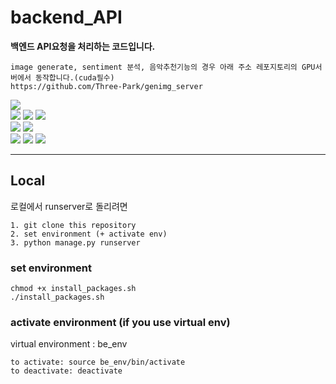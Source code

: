 # backend_API
**백엔드 API요청을 처리하는 코드입니다.**

    image generate, sentiment 분석, 음악추천기능의 경우 아래 주소 레포지토리의 GPU서버에서 동작합니다.(cuda필수)
    https://github.com/Three-Park/genimg_server


<div align=left>
 <img src="https://img.shields.io/badge/Amazon%20EC2-FF9900?style=for-the-badge&logo=Amazon%20EC2&logoColor=white"> 
 <br>
 <img src="https://img.shields.io/badge/Amazon%20S3-569A31?style=for-the-badge&logo=Amazon%20S3&logoColor=white">
 <img src="https://img.shields.io/badge/Amazon%20RDS-527FFF?style=for-the-badge&logo=amazonrds&logoColor=white">
 <img src="https://img.shields.io/badge/MySQL-4479A1?style=for-the-badge&logo=MySQL&logoColor=white">
 <br>
 <img src="https://img.shields.io/badge/Python-3776AB?style=for-the-badge&logo=Python&logoColor=white">
  <img src="https://img.shields.io/badge/Django-092E20?style=for-the-badge&logo=Django&logoColor=white">
    <br>
  <img src="https://img.shields.io/badge/nginx-%23009639.svg?style=for-the-badge&logo=nginx&logoColor=white">
 <img src="https://img.shields.io/badge/Gunicorn-499848?style=for-the-badge&logo=Gunicorn&logoColor=white">
 <img src="https://img.shields.io/badge/Let's%20Encrypt-003A70?style=for-the-badge&logo=letsencrypt&logoColor=white">
</div>

---
## Local

로컬에서 runserver로 돌리려면 

    1. git clone this repository
    2. set environment (+ activate env)
    3. python manage.py runserver

### set environment
    chmod +x install_packages.sh
    ./install_packages.sh

### activate environment (if you use virtual env)
virtual environment : be_env

    to activate: source be_env/bin/activate
    to deactivate: deactivate
